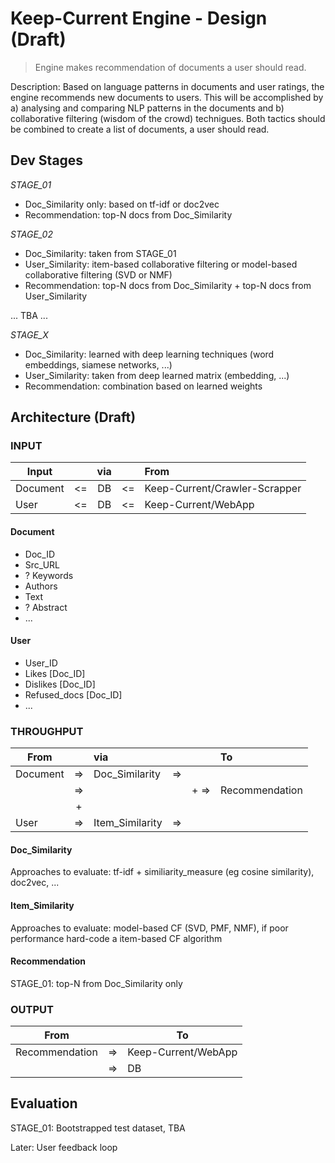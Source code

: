 # Keep-Current Engine - Design (Draft)
> Engine makes recommendation of documents a user should read.

Description: Based on language patterns in documents and user ratings, the engine recommends new documents to users. This will be accomplished by a) analysing and comparing NLP patterns in the documents and b) collaborative filtering (wisdom of the crowd) technigues. Both tactics should be combined to create a list of documents, a user should read.


## Dev Stages
_STAGE_01_

* Doc_Similarity only: based on tf-idf or doc2vec
* Recommendation: top-N docs from Doc_Similarity

_STAGE_02_

* Doc_Similarity: taken from STAGE_01
* User_Similarity: item-based collaborative filtering or model-based collaborative filtering (SVD or NMF)
* Recommendation: top-N docs from Doc_Similarity + top-N docs from User_Similarity

... TBA ...

_STAGE_X_

* Doc_Similarity: learned with deep learning techniques (word embeddings, siamese networks, ...)
* User_Similarity: taken from deep learned matrix (embedding, ...)
* Recommendation: combination based on learned weights


## Architecture (Draft)

### INPUT

| Input    |      | via  |      | From                          |
| -------- |:----:|:----:|:----:|:------------------------------|
| Document |  <=  |  DB  |  <=  | Keep-Current/Crawler-Scrapper |
| User     |  <=  |  DB  |  <=  | Keep-Current/WebApp           |


#### Document

* Doc_ID
* Src_URL
* ? Keywords
* Authors
* Text
* ? Abstract
* ...

#### User

* User_ID
* Likes [Doc_ID]
* Dislikes [Doc_ID]
* Refused_docs [Doc_ID]
* ...



### THROUGHPUT

| From     |      | via             |      |        | To             |
| -------- |:----:|:----------------|:----:|:-------|:---------------|
| Document |  =>  | Doc_Similarity  |  =>  |        |                |
|          |  =>  |                 |      |  +  => | Recommendation |
|          |  +   |                 |      |        |                |
| User     |  =>  | Item_Similarity |  =>  |        |                |


#### Doc_Similarity

Approaches to evaluate: tf-idf + similiarity_measure (eg cosine similarity), doc2vec, ...


#### Item_Similarity

Approaches to evaluate: model-based CF (SVD, PMF, NMF), if poor performance hard-code a item-based CF algorithm


#### Recommendation

STAGE_01: top-N from Doc_Similarity only



### OUTPUT

| From           |            | To                  |
| -------------- |:----------:| --------------------|
| Recommendation |     =>     | Keep-Current/WebApp |
|                |     =>     | DB                  |


## Evaluation

STAGE_01: Bootstrapped test dataset, TBA

Later: User feedback loop


